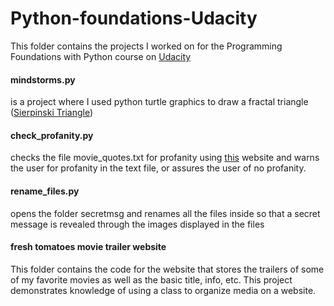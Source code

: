 # Python-foundations-Udacity

This folder contains the projects I worked on for the Programming Foundations with Python course on [Udacity](https://www.udacity.com/course/programming-foundations-with-python--ud036)


#### mindstorms.py 
is a project where I used python turtle graphics to draw a fractal triangle ([Sierpinski Triangle](https://en.wikipedia.org/wiki/Sierpinski_triangle))

#### check_profanity.py 
checks the file movie_quotes.txt for profanity using [this](http://www.wdylike.appspot.com/) website and warns the user for profanity in the text file, or assures the user of no profanity.

#### rename_files.py 
opens the folder secretmsg and renames all the files inside so that a secret message is revealed through the images displayed in the files

#### fresh tomatoes movie trailer website
This folder contains the code for the website that stores the trailers of some of my favorite movies as well as the basic title, info, etc. This project demonstrates knowledge of using a class to organize media on a website.  

